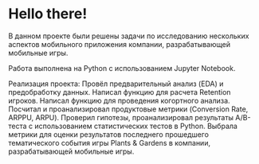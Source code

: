 # Hello there!
В данном проекте были решены задачи по исследованию нескольких аспектов мобильного приложения компании, разрабатывающей мобильные игры.

Работа выполнена на Python с использованием Jupyter Notebook.

Реализация проекта:
Провёл предварительный анализ (EDA) и предобработку данных.
Написал функцию для расчета Retention игроков.
Написал функцию для проведения когортного анализа.
Посчитал и проанализировал продуктовые метрики (Conversion Rate, ARPPU, ARPU).
Проверил гипотезы, проанализировал результаты А/B-теста с использованием статистических тестов в Python.
Выбрала метрики для оценки результатов последнего прошедшего тематического события игры Plants & Gardens в компании, разрабатывающей мобильные игры.
